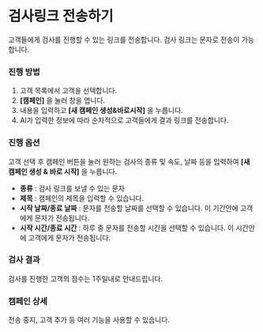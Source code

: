 # 검사링크 전송하기 

고객들에게 검사를 진행할 수 있는 링크를 전송합니다. 검사 링크는 문자로 전송이 가능합니다.  

### 진행 방법

1. 고객 목록에서 고객을 선택합니다.
2. **[캠페인]** 을 눌러 창을 엽니다.
3. 내용을 입력하고 **[새 캠페인 생성&바로시작]** 을 누릅니다.
4. AI가 입력한 정보에 따라 순차적으로 고객들에게 결과 링크를 전송합니다. 

### 진행 옵션

고객 선택 후 캠페인 버튼을 눌러 원하는 검사의 종류 및 속도, 날짜 등을 입력하여 **[새 캠페인 생성 & 바로 시작]** 을 누릅니다.

- **종류** : 검사 링크를 보낼 수 있는 문자
- **제목** : 캠페인의 제목을 입력할 수 있습니다.
- **시작 날짜/종료 날짜** : 문자를 전송할 날짜를 선택할 수 있습니다. 이 기간안에 고객에게 문자가 전송됩니다. 
- **시작 시간/종료 시간** : 하루 중 문자를 전송할 시간을 선택할 수 있습니다. 이 시간안에 고객에게 문자가 전송됩니다. 

### 검사 결과

검사를 진행한 고객의 점수는 1주일내로 안내드립니다.  

### 캠페인 상세  

전송 중지, 고객 추가 등 여러 기능을 사용할 수 있습니다.      
